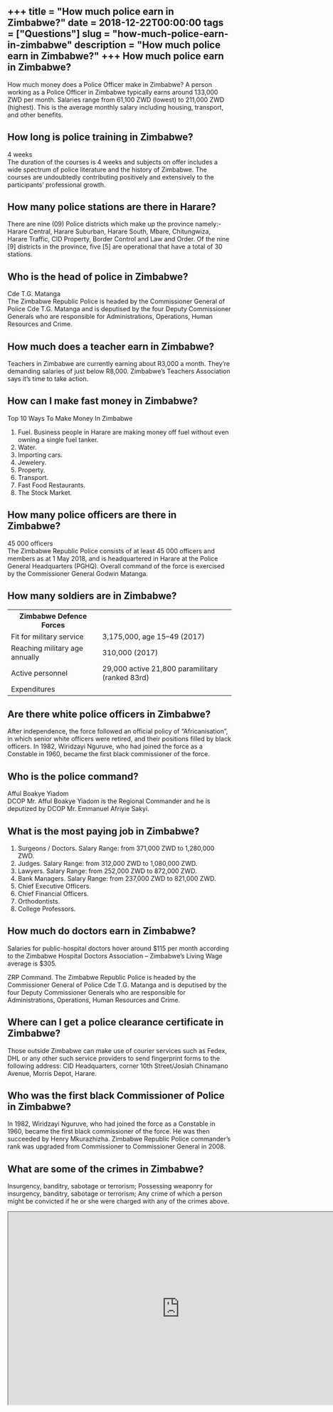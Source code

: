 +++
title = "How much police earn in Zimbabwe?"
date = 2018-12-22T00:00:00
tags = ["Questions"]
slug = "how-much-police-earn-in-zimbabwe"
description = "How much police earn in Zimbabwe?"
+++
How much police earn in Zimbabwe?
---------------------------------

How much money does a Police Officer make in Zimbabwe? A person working as a Police Officer in Zimbabwe typically earns around 133,000 ZWD per month. Salaries range from 61,100 ZWD (lowest) to 211,000 ZWD (highest). This is the average monthly salary including housing, transport, and other benefits.

How long is police training in Zimbabwe?
----------------------------------------

4 weeks  
The duration of the courses is 4 weeks and subjects on offer includes a wide spectrum of police literature and the history of Zimbabwe. The courses are undoubtedly contributing positively and extensively to the participants’ professional growth.

How many police stations are there in Harare?
---------------------------------------------

There are nine (09) Police districts which make up the province namely:- Harare Central, Harare Suburban, Harare South, Mbare, Chitungwiza, Harare Traffic, CID Property, Border Control and Law and Order. Of the nine \[9\] districts in the province, five \[5\] are operational that have a total of 30 stations.

Who is the head of police in Zimbabwe?
--------------------------------------

Cde T.G. Matanga  
The Zimbabwe Republic Police is headed by the Commissioner General of Police Cde T.G. Matanga and is deputised by the four Deputy Commissioner Generals who are responsible for Administrations, Operations, Human Resources and Crime.

How much does a teacher earn in Zimbabwe?
-----------------------------------------

Teachers in Zimbabwe are currently earning about R3,000 a month. They’re demanding salaries of just below R8,000. Zimbabwe’s Teachers Association says it’s time to take action.

How can I make fast money in Zimbabwe?
--------------------------------------

Top 10 Ways To Make Money In Zimbabwe

1. Fuel. Business people in Harare are making money off fuel without even owning a single fuel tanker.
2. Water.
3. Importing cars.
4. Jewelery.
5. Property.
6. Transport.
7. Fast Food Restaurants.
8. The Stock Market.

How many police officers are there in Zimbabwe?
-----------------------------------------------

45 000 officers  
The Zimbabwe Republic Police consists of at least 45 000 officers and members as at 1 May 2018, and is headquartered in Harare at the Police General Headquarters (PGHQ). Overall command of the force is exercised by the Commissioner General Godwin Matanga.

How many soldiers are in Zimbabwe?
----------------------------------

<table><tr><th>Zimbabwe Defence Forces</th></tr><tr><td>Fit for military service</td><td>3,175,000, age 15–49 (2017)</td></tr><tr><td>Reaching military age annually</td><td>310,000 (2017)</td></tr><tr><td>Active personnel</td><td>29,000 active 21,800 paramilitary (ranked 83rd)</td></tr><tr><td>Expenditures</td></tr></table>

Are there white police officers in Zimbabwe?
--------------------------------------------

After independence, the force followed an official policy of “Africanisation”, in which senior white officers were retired, and their positions filled by black officers. In 1982, Wiridzayi Nguruve, who had joined the force as a Constable in 1960, became the first black commissioner of the force.

Who is the police command?
--------------------------

Afful Boakye Yiadom  
DCOP Mr. Afful Boakye Yiadom is the Regional Commander and he is deputized by DCOP Mr. Emmanuel Afriyie Sakyi.

What is the most paying job in Zimbabwe?
----------------------------------------

1. Surgeons / Doctors. Salary Range: from 371,000 ZWD to 1,280,000 ZWD.
2. Judges. Salary Range: from 312,000 ZWD to 1,080,000 ZWD.
3. Lawyers. Salary Range: from 252,000 ZWD to 872,000 ZWD.
4. Bank Managers. Salary Range: from 237,000 ZWD to 821,000 ZWD.
5. Chief Executive Officers.
6. Chief Financial Officers.
7. Orthodontists.
8. College Professors.

How much do doctors earn in Zimbabwe?
-------------------------------------

Salaries for public-hospital doctors hover around $115 per month according to the Zimbabwe Hospital Doctors Association – Zimbabwe’s Living Wage average is $305.

ZRP Command. The Zimbabwe Republic Police is headed by the Commissioner General of Police Cde T.G. Matanga and is deputised by the four Deputy Commissioner Generals who are responsible for Administrations, Operations, Human Resources and Crime.

Where can I get a police clearance certificate in Zimbabwe?
-----------------------------------------------------------

Those outside Zimbabwe can make use of courier services such as Fedex, DHL or any other such service providers to send fingerprint forms to the following address: CID Headquarters, corner 10th Street/Josiah Chinamano Avenue, Morris Depot, Harare.

Who was the first black Commissioner of Police in Zimbabwe?
-----------------------------------------------------------

In 1982, Wiridzayi Nguruve, who had joined the force as a Constable in 1960, became the first black commissioner of the force. He was then succeeded by Henry Mkurazhizha. Zimbabwe Republic Police commander’s rank was upgraded from Commissioner to Commissioner General in 2008.

What are some of the crimes in Zimbabwe?
----------------------------------------

Insurgency, banditry, sabotage or terrorism; Possessing weaponry for insurgency, banditry, sabotage or terrorism; Any crime of which a person might be convicted if he or she were charged with any of the crimes above.

<iframe allow="accelerometer; autoplay; clipboard-write; encrypted-media; gyroscope; picture-in-picture" allowfullscreen="" class="__youtube_prefs__  epyt-is-override  no-lazyload" data-no-lazy="1" data-origheight="433" data-origwidth="770" data-skipgform_ajax_framebjll="" height="433" id="_ytid_99371" loading="lazy" src="https://www.youtube.com/embed/BJWC5x4EzwI?enablejsapi=1&autoplay=0&cc_load_policy=0&cc_lang_pref=&iv_load_policy=1&loop=0&modestbranding=0&rel=1&fs=1&playsinline=0&autohide=2&theme=dark&color=red&controls=1&" title="YouTube player" width="770"></iframe>